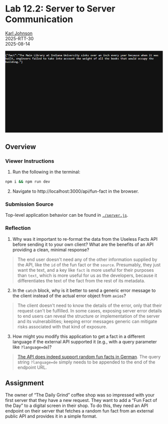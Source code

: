 # Lab 12.2: Server to Server Communication

[Karl Johnson](https://github.com/hirekarl)  
2025-RTT-30  
<time datetime="2025-08-14">2025-08-14</time>  

![A fun fact served by the application (rendered as JSON) related to the sinking of the Main Library at Indiana University.](./preview.png)

## Overview
### Viewer Instructions
1. Run the following in the terminal:

```bash
npm i && npm run dev
```

2. Navigate to http://localhost:3000/api/fun-fact in the browser.


### Submission Source
Top-level application behavior can be found in [`./server.js`](./server.js).


### Reflection
1. Why was it important to re-format the data from the Useless Facts API before sending it to your own client? What are the benefits of an API providing a clean, minimal response?
> The end user doesn't need any of the other information supplied by the API, like the `id` of the fun fact or the `source`. Presumably, they just want the text, and a key like `fact` is more useful for their purposes than `text`, which is more useful for us as the developers, because it differentiates the text of the fact from the rest of its metadata.

2. In the `catch` block, why is it better to send a generic error message to the client instead of the actual error object from `axios`?
> The client doesn't need to know the details of the error, only that their request can't be fulfilled. In some cases, exposing server error details to end users can reveal the structure or implementation of the server and its vulnerabilities; keeping error messages generic can mitigate risks associated with that kind of exposure.

3. How might you modify this application to get a fact in a different language if the external API supported it (e.g., with a query parameter like `?language=de`)?
> [The API does indeed support random fun facts in German](https://uselessfacts.jsph.pl/). The query string `?language=de` simply needs to be appended to the end of the endpoint URL.

## Assignment
The owner of “The Daily Grind” coffee shop was so impressed with your first server that they have a new request. They want to add a “Fun Fact of the Day” to a digital screen in their shop. To do this, they need an API endpoint on their server that fetches a random fun fact from an external public API and provides it in a simple format.
